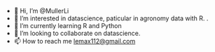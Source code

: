 - 👋 Hi, I’m @MullerLi
- 👀 I’m interested in datascience, paticular in agronomy data with R. .
- 🌱 I’m currently learning R and Python
- 💞️ I’m looking to collaborate on datascience.
- 📫 How to reach me lemax112@gmail.com

<!---
MullerLi/MullerLi is a ✨ special ✨ repository because its `README.md` (this file) appears on your GitHub profile.
You can click the Preview link to take a look at your changes.
--->

